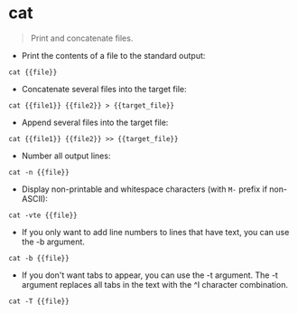 # cat

> Print and concatenate files.

- Print the contents of a file to the standard output:

`cat {{file}}`

- Concatenate several files into the target file:

`cat {{file1}} {{file2}} > {{target_file}}`

- Append several files into the target file:

`cat {{file1}} {{file2}} >> {{target_file}}`

- Number all output lines:

`cat -n {{file}}`

- Display non-printable and whitespace characters (with `M-` prefix if non-ASCII):

`cat -vte {{file}}`

- If you only want to add line numbers to lines that have text, you can use the -b argument.

`cat -b {{file}}`

- If you don't want tabs to appear, you can use the -t argument. The -t argument replaces all tabs in the text with the ^I character combination.

`cat -T {{file}}`